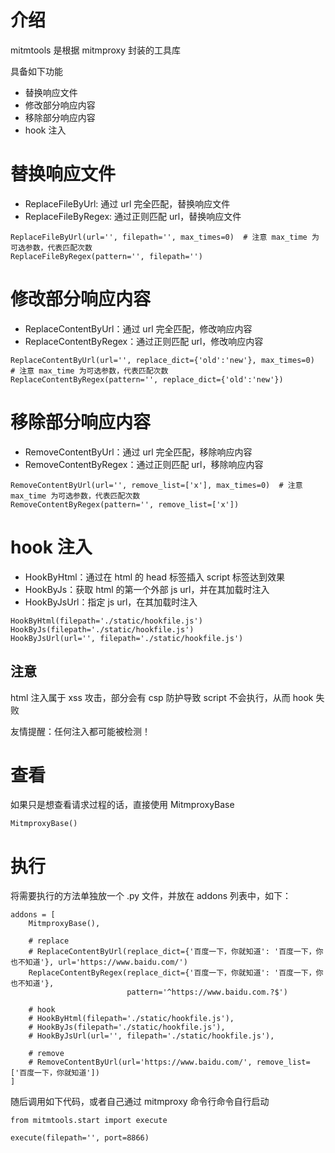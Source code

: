 # 介绍

mitmtools 是根据 mitmproxy 封装的工具库

具备如下功能

- 替换响应文件
- 修改部分响应内容
- 移除部分响应内容
- hook 注入

# 替换响应文件

- ReplaceFileByUrl: 通过 url 完全匹配，替换响应文件
- ReplaceFileByRegex: 通过正则匹配 url，替换响应文件

```
ReplaceFileByUrl(url='', filepath='', max_times=0)  # 注意 max_time 为可选参数，代表匹配次数
ReplaceFileByRegex(pattern='', filepath='')
```

# 修改部分响应内容

- ReplaceContentByUrl：通过 url 完全匹配，修改响应内容
- ReplaceContentByRegex：通过正则匹配 url，修改响应内容

```
ReplaceContentByUrl(url='', replace_dict={'old':'new'}, max_times=0)  # 注意 max_time 为可选参数，代表匹配次数
ReplaceContentByRegex(pattern='', replace_dict={'old':'new'})
```

# 移除部分响应内容

- RemoveContentByUrl：通过 url 完全匹配，移除响应内容
- RemoveContentByRegex：通过正则匹配 url，移除响应内容

```
RemoveContentByUrl(url='', remove_list=['x'], max_times=0)  # 注意 max_time 为可选参数，代表匹配次数
RemoveContentByRegex(pattern='', remove_list=['x'])
```

# hook 注入

- HookByHtml：通过在 html 的 head 标签插入 script 标签达到效果
- HookByJs：获取 html 的第一个外部 js url，并在其加载时注入
- HookByJsUrl：指定 js url，在其加载时注入

```
HookByHtml(filepath='./static/hookfile.js')
HookByJs(filepath='./static/hookfile.js')
HookByJsUrl(url='', filepath='./static/hookfile.js')
```

## 注意
html 注入属于 xss 攻击，部分会有 csp 防护导致 script 不会执行，从而 hook 失败  

友情提醒：任何注入都可能被检测！

# 查看
如果只是想查看请求过程的话，直接使用 MitmproxyBase
```
MitmproxyBase()
```

# 执行
将需要执行的方法单独放一个 .py 文件，并放在 addons 列表中，如下：
```
addons = [
    MitmproxyBase(),

    # replace
    # ReplaceContentByUrl(replace_dict={'百度一下，你就知道': '百度一下，你也不知道'}, url='https://www.baidu.com/')
    ReplaceContentByRegex(replace_dict={'百度一下，你就知道': '百度一下，你也不知道'},
                          pattern='^https://www.baidu.com.?$')

    # hook
    # HookByHtml(filepath='./static/hookfile.js'),
    # HookByJs(filepath='./static/hookfile.js'),
    # HookByJsUrl(url='', filepath='./static/hookfile.js'),

    # remove
    # RemoveContentByUrl(url='https://www.baidu.com/', remove_list=['百度一下，你就知道'])
]

```
随后调用如下代码，或者自己通过 mitmproxy 命令行命令自行启动
```
from mitmtools.start import execute

execute(filepath='', port=8866)
```

